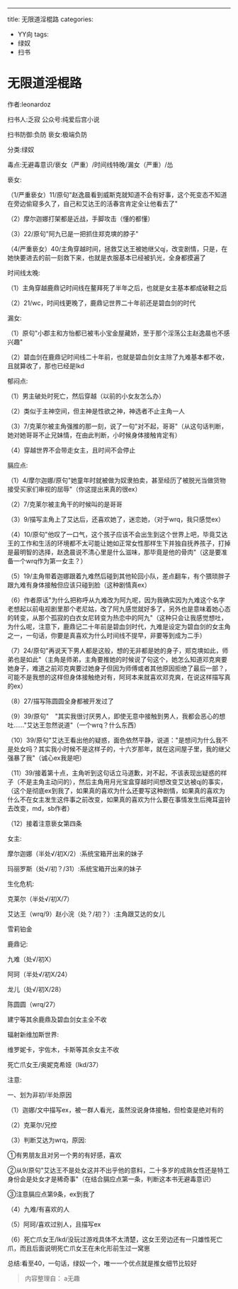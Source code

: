 ---
title: 无限道淫棍路
categories:
- YY向
tags:
- 绿奴
- 扫书
# 无限道淫棍路
作者:leonardoz

扫书人:乏寂 公众号:纯爱后宫小说

扫书防御:负防 亵女:极端负防

分类:绿奴

毒点:无避毒意识/亵女（严重）/时间线特晚/漏女（严重）/怂

亵女:

（1/严重亵女）11/原句"赵逸晨看到威斯克就知道不会有好事，这个死变态不知道在旁边偷窥多久了，自己和艾达王的活春宫肯定全让他看去了"

（2）摩尔迦娜打架都是近战，手脚攻击（懂的都懂）

（3）22/原句"阿九已是一把抓住郑克塽的脖子"

（4/严重亵女）40/主角穿越时间，拯救艾达王被她继父qj，改变剧情，只是，在她快要进去的前一刻救下来，也就是衣服基本已经被扒光，全身都摸遍了

时间线太晚:

（1）主角穿越鹿鼎记时间线在鳌拜死了半年之后，也就是女主基本都成破鞋之后

（2）21/wc，时间线更晚了，鹿鼎记世界二十年前还是碧血剑的时代

漏女:

（1）原句"小郡主和方怡都已被韦小宝金屋藏娇，至于那个淫荡公主赵逸晨也不感兴趣"

（2）碧血剑在鹿鼎记时间线二十年前，也就是碧血剑女主除了九难基本都不收，且就算收了，那也已经是lkd

郁闷点:

（1）男主破处时死亡，然后穿越（以前的小女友怎么办）

（2）类似于主神空间，但主神是性欲之神，神选者不止主角一人

（3）7/克莱尔被主角强推的那一刻，说了一句"对不起，哥哥"（从这句话判断，她对她哥哥不止兄妹情，在由此判断，小时候身体接触肯定有）

（4）穿越世界不会带走女主，且时间不会停止

膈应点:

（1）4/摩尔迦娜/原句"她童年时就被做为奴隶拍卖，甚至经历了被脱光当做货物接受买家们审视的屈辱"（你这提出来真的很ex）

（2）7/克莱尔被主角干的时候叫的是哥哥

（3）9/描写主角上了艾达后，还喜欢她了，迷恋她，（对于wrq，我只感觉ex）

（4）10/原句"他叹了一口气，这个孩子应该不会出生到这个世界上吧，毕竟艾达王的工作和生活的环境都不太可能让她如正常女性那样生下并独自抚养孩子，打掉是最明智的选择，赵逸晨说不清心里是什么滋味，那毕竟是他的骨肉"（这是要准备一个wrq作为第一女主？）

（5）19/主角带着迦娜跟着九难然后碰到其他轮回小队，差点翻车，有个猥琐胖子跟九难有身体接触但应该只碰到脸（这种剧情真ex）

（6）作者原话"为什么把称呼从九难改为阿九呢，因为我确实因为九难这个名字老想起以前电视剧里那个老尼姑，改了阿九感觉就好多了，另外也是意味着她心态的转变，从那个孤寂的白衣女尼转变为热恋中的阿九"（这种只会让我感觉想吐，为什么呢，注意下，鹿鼎记二十年前是碧血剑时代，九难是设定为碧血剑的女主角之一，一句话，你要是真喜欢为什么时间线不提早，非要等到成为二手）

（7）24/原句"再说天下男人都是这般，想的无非都是她的身子，郑克塽如此，师弟也是如此"（主角是师弟，主角要推她的时候说了句这个，她怎么知道邓克爽要她身子，难道之前邓克爽要过她身子但因为师傅或者其他原因拒绝了最后一部？，可能不是我想的这样但身体接触绝对有，阿珂本来就喜欢邓克爽，在说这样描写真的ex）

（8）27/描写陈圆圆全身都被开发过了

（9）39/原句"　"其实我很讨厌男人，即使无意中接触到男人，我都会恶心的想吐......"艾达王忽然说道"（一个wrq？什么东西）

（10）39/原句"艾达王看出他的疑惑，面色依然平静，说道："是想问为什么我不是处女吗？其实我小时候不是这样子的，十六岁那年，就在这间屋子里，我的继父强暴了我"（诚心ex我是吧）

（11）39/接着第十点，主角听到这句话立马道歉，对不起，不该表现出疑惑的样子（不是主角主动问的），然后主角用月光宝盒穿越时间想改变艾达被qj的事实，（这个是彻底ex到我了，如果真的喜欢为什么还要写这种剧情，如果真的喜欢为什么不在女主发生这件事之前改变，如果真的喜欢为什么要在事情发生后掩耳盗铃去改变，md，sb作者）

（12）接着注意亵女第四条

女主:

摩尔迦娜（半处√/初X/2）:系统宝箱开出来的妹子

玛丽罗斯（处√/初？/31）:系统宝箱开出来的妹子

生化危机:

克莱尔（半处√/初X/7）

艾达王（wrq/9）赵小浣（处？/初？）:主角跟艾达的女儿

雪莉铂金

鹿鼎记:

九难（处√/初X）

阿珂（半处√/初Ⅹ/24）

龙儿（处√/初X/28）

陈圆圆（wrq/27）

建宁等其余鹿鼎及碧血剑女主全不收

辐射新维加斯世界:

维罗妮卡，宇佐木，卡斯等其余女主不收

死亡爪女王/奥妮克希娅（lkd/37）

注意:

一、划为非初/半处原因

（1）迦娜/文中描写ex，被一群人看光，虽然没说身体接触，但检查是绝对有的

（2）克莱尔/兄控

（3）判断艾达为wrq，原因:

①有男朋友且对另一个男的有好感，喜欢

②从9/原句"艾达王不是处女这并不出乎他的意料，二十多岁的成熟女性还是特工身份会是处女才是稀奇事"（在结合膈应点第一条，判断这本书无避毒意识）

③注意膈应点第9条，ex到我了

（4）九难/有喜欢的人

（5）阿珂/喜欢过别人，且描写ex

（6）死亡爪女王/lkd/没玩过游戏具体不太清楚，这女王旁边还有一只雄性死亡爪，而且后面说明死亡爪女王在未化形前生过一窝崽

总结:看至40，一句话，绿奴一个，唯一一个优点就是推女细节比较好


> 内容整理自： a无趣